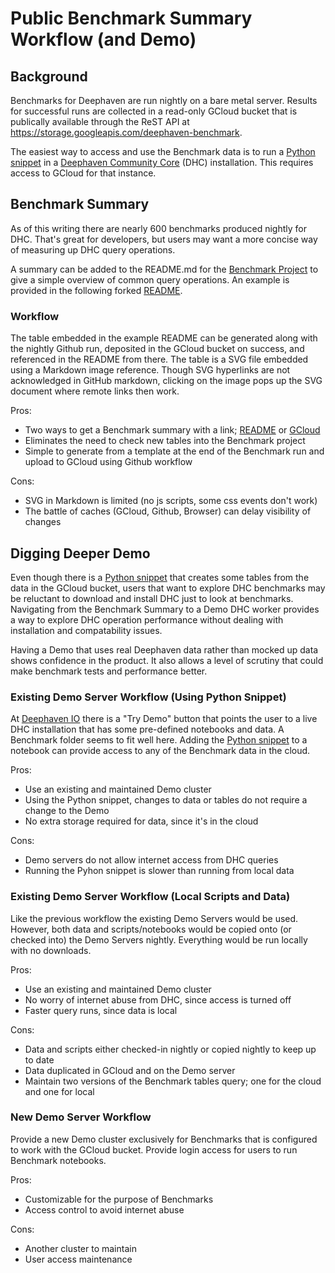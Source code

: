 # Public Benchmark Summary Workflow (and Demo)

## Background
Benchmarks for Deephaven are run nightly on a bare metal server. Results for successful runs are collected in a read-only
GCloud bucket that is publically available through the ReST API at <https://storage.googleapis.com/deephaven-benchmark>.

The easiest way to access and use the Benchmark data is to run a [Python snippet](PublishedResults.md) in a 
[Deephaven Community Core](https://deephaven.io/community/) (DHC) installation. This requires access to GCloud for that instance.

## Benchmark Summary
As of this writing there are nearly 600 benchmarks produced nightly for DHC. That's great for developers, but users may want
a more concise way of measuring up DHC query operations. 

A summary can be added to the README.md for the [Benchmark Project](https://github.com/stanbrub/benchmark) to give a
simple overview of common query operations. An example is provided in the following forked
[README](https://github.com/stanbrub/benchmark/tree/embed-benchmark-summary-readme).

### Workflow
The table embedded in the example README can be generated along with the nightly Github run, deposited in the 
GCloud bucket on success, and referenced in the README from there. The table is a SVG file embedded using a Markdown
image reference. Though SVG hyperlinks are not acknowledged in GitHub markdown, clicking on the image pops up the SVG document
where remote links then work.

Pros:
- Two ways to get a Benchmark summary with a link; [README](https://github.com/stanbrub/benchmark/tree/embed-benchmark-summary-readme) 
or [GCloud](https://storage.googleapis.com/deephaven-benchmark/benchmark-summary.svg)
- Eliminates the need to check new tables into the Benchmark project
- Simple to generate from a template at the end of the Benchmark run and upload to GCloud using Github workflow

Cons:
- SVG in Markdown is limited (no js scripts, some css events don't work)
- The battle of caches (GCloud, Github, Browser) can delay visibility of changes

## Digging Deeper Demo
Even though there is a [Python snippet](PublishedResults.md) that creates
some tables from the data in the GCloud bucket, users that want to explore DHC benchmarks may be reluctant to download
and install DHC just to look at benchmarks. Navigating from the Benchmark Summary to a Demo DHC worker provides a way
to explore DHC operation performance without dealing with installation and compatability issues.

Having a Demo that uses real Deephaven data rather than mocked up data shows confidence in the product. It also allows
a level of scrutiny that could make benchmark tests and performance better.

### Existing Demo Server Workflow (Using Python Snippet)
At [Deephaven IO](https://deephaven.io/) there is a "Try Demo" button that points the user to a live DHC installation
that has some pre-defined notebooks and data. A Benchmark folder seems to fit well here. Adding the 
[Python snippet](PublishedResults.md) to a notebook can provide access to any of the Benchmark data in the cloud.

Pros:
- Use an existing and maintained Demo cluster
- Using the Python snippet, changes to data or tables do not require a change to the Demo
- No extra storage required for data, since it's in the cloud

Cons:
- Demo servers do not allow internet access from DHC queries
- Running the Pyhon snippet is slower than running from local data

### Existing Demo Server Workflow (Local Scripts and Data)
Like the previous workflow the existing Demo Servers would be used. However, both data and scripts/notebooks would be
copied onto (or checked into) the Demo Servers nightly. Everything would be run locally with no downloads.

Pros:
- Use an existing and maintained Demo cluster
- No worry of internet abuse from DHC, since access is turned off
- Faster query runs, since data is local

Cons:
- Data and scripts either checked-in nightly or copied nightly to keep up to date
- Data duplicated in GCloud and on the Demo server
- Maintain two versions of the Benchmark tables query; one for the cloud and one for local

### New Demo Server Workflow
Provide a new Demo cluster exclusively for Benchmarks that is configured to work with the GCloud bucket.
Provide login access for users to run Benchmark notebooks.

Pros:
- Customizable for the purpose of Benchmarks
- Access control to avoid internet abuse

Cons:
- Another cluster to maintain
- User access maintenance









